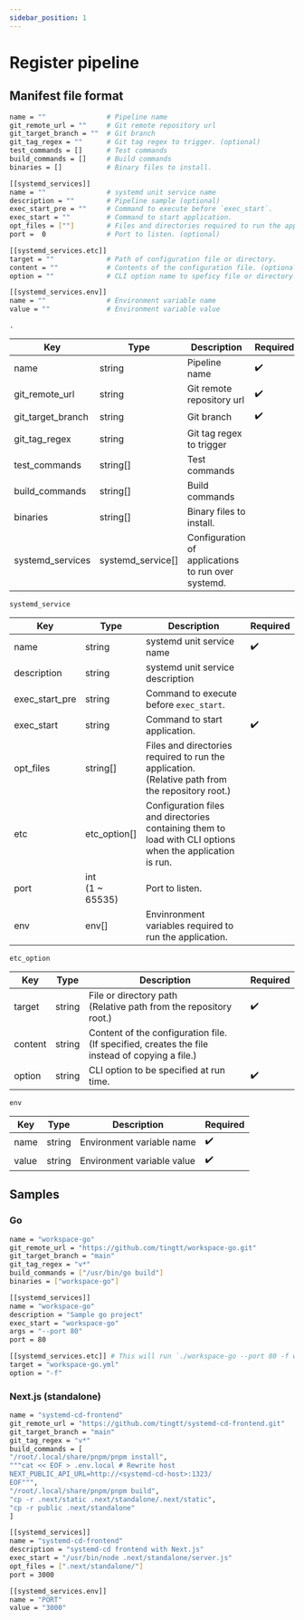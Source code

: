 ```yaml
---
sidebar_position: 1
---
```


# Register pipeline

## Manifest file format

```bash
name = ""               # Pipeline name
git_remote_url = ""     # Git remote repository url
git_target_branch = ""  # Git branch
git_tag_regex = ""      # Git tag regex to trigger. (optional)
test_commands = []      # Test commands
build_commands = []     # Build commands
binaries = []           # Binary files to install.

[[systemd_services]]
name = ""               # systemd unit service name
description = ""        # Pipeline sample (optional)
exec_start_pre = ""     # Command to execute before `exec_start`.
exec_start = ""         # Command to start application.
opt_files = [""]        # Files and directories required to run the application.
port =  0               # Port to listen. (optional)

[[systemd_services.etc]]
target = ""             # Path of configuration file or directory.
content = ""            # Contents of the configuration file. (optional)
option = ""             # CLI option name to speficy file or directory.

[[systemd_services.env]]
name = ""               # Environment variable name
value = ""              # Environment variable value
```

`.`

| Key | Type | Description | Required |
|-|-|-|-|
| name | string | Pipeline name | :heavy_check_mark: |
| git_remote_url | string | Git remote repository url | :heavy_check_mark: |
| git_target_branch | string | Git branch | :heavy_check_mark: |
| git_tag_regex | string | Git tag regex to trigger |  |
| test_commands | string[] | Test commands |  |
| build_commands | string[] | Build commands |  |
| binaries | string[] | Binary files to install. |  |
| systemd_services | systemd_service[] | Configuration of applications to run over systemd. |  |

`systemd_service`

| Key | Type | Description | Required |
|-|-|-|-|
| name | string | systemd unit service name | :heavy_check_mark: |
| description | string | systemd unit service description |  |
| exec_start_pre | string | Command to execute before `exec_start`. |  |
| exec_start | string | Command to start application. | :heavy_check_mark: |
| opt_files | string[] | Files and directories required to run the application.<br/> (Relative path from the repository root.) |  |
| etc | etc_option[] | Configuration files and directories containing them to load with CLI options when the application is run. |  |
| port | int<br/> (1 ~ 65535) | Port to listen. |  |
| env | env[] | Envinronment variables required to run the application. |  |

`etc_option`

| Key | Type | Description | Required |
|-|-|-|-|
| target | string | File or directory path<br/> (Relative path from the repository root.) | :heavy_check_mark: |
| content | string | Content of the configuration file.<br/> (If specified, creates the file instead of copying a file.) |  |
| option | string | CLI option to be specified at run time. | :heavy_check_mark: |

`env`

| Key | Type | Description | Required |
|-|-|-|-|
| name | string | Environment variable name | :heavy_check_mark: |
| value | string | Environment variable value | :heavy_check_mark: |

## Samples

### Go

```bash
name = "workspace-go"
git_remote_url = "https://github.com/tingtt/workspace-go.git"
git_target_branch = "main"
git_tag_regex = "v*"
build_commands = ["/usr/bin/go build"]
binaries = ["workspace-go"]

[[systemd_services]]
name = "workspace-go"
description = "Sample go project"
exec_start = "workspace-go"
args = "--port 80"
port = 80

[[systemd_services.etc]] # This will run `./workspace-go --port 80 -f workspace-go.yml`
target = "workspace-go.yml"
option = "-f"
```

### Next.js (standalone)

```bash
name = "systemd-cd-frontend"
git_remote_url = "https://github.com/tingtt/systemd-cd-frontend.git"
git_target_branch = "main"
git_tag_regex = "v*"
build_commands = [
"/root/.local/share/pnpm/pnpm install",
"""cat << EOF > .env.local # Rewrite host
NEXT_PUBLIC_API_URL=http://<systemd-cd-host>:1323/
EOF""",
"/root/.local/share/pnpm/pnpm build",
"cp -r .next/static .next/standalone/.next/static",
"cp -r public .next/standalone"
]

[[systemd_services]]
name = "systemd-cd-frontend"
description = "systemd-cd frontend with Next.js"
exec_start = "/usr/bin/node .next/standalone/server.js"
opt_files = [".next/standalone/"]
port = 3000

[[systemd_services.env]]
name = "PORT"
value = "3000"
```